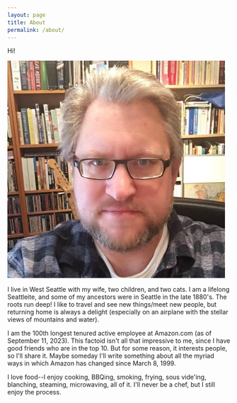 ```yaml
---
layout: page
title: About
permalink: /about/
---
```

Hi!

![image me](/assets/images/me.jpg)

I live in West Seattle with my wife, two children, and two cats. I am
  a lifelong Seattleite, and some of my ancestors were in Seattle in
  the late 1880's. The roots run deep! I like to travel and see new
  things/meet new people, but returning home is always a delight
  (especially on an airplane with the stellar views of mountains and
  water).
  
I am the 100th longest tenured active employee at Amazon.com (as of
  September 11, 2023). This factoid isn't all that impressive to me,
  since I have good friends who are in the top 10. But for some
  reason, it interests people, so I'll share it. Maybe someday I'll write
  something about all the myriad ways in which Amazon has changed
  since March 8, 1999.
  
I love food--I enjoy cooking, BBQing, smoking, frying, sous vide'ing,
  blanching, steaming, microwaving, all of it. I'll never be a chef,
  but I still enjoy the process.


